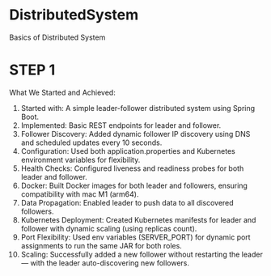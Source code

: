 # DistributedSystem
Basics of Distributed System

# STEP 1
What We Started and Achieved:
1. Started with: A simple leader-follower distributed system using Spring Boot.
2. Implemented: Basic REST endpoints for leader and follower.
3. Follower Discovery: Added dynamic follower IP discovery using DNS and scheduled updates every 10 seconds.
4. Configuration: Used both application.properties and Kubernetes environment variables for flexibility.
5. Health Checks: Configured liveness and readiness probes for both leader and follower.
6. Docker: Built Docker images for both leader and followers, ensuring compatibility with mac M1 (arm64).
7. Data Propagation: Enabled leader to push data to all discovered followers.
8. Kubernetes Deployment: Created Kubernetes manifests for leader and follower with dynamic scaling (using replicas count).
9. Port Flexibility: Used env variables (SERVER_PORT) for dynamic port assignments to run the same JAR for both roles.
10. Scaling: Successfully added a new follower without restarting the leader — with the leader auto-discovering new followers.